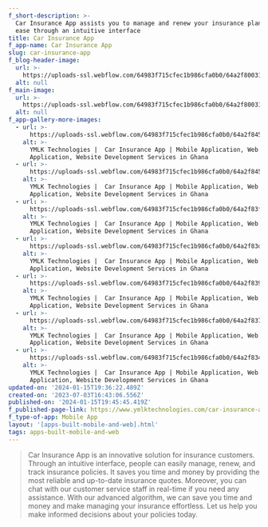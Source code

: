 ```yaml
---
f_short-description: >-
  Car Insurance App assists you to manage and renew your insurance plans with
  ease through an intuitive interface
title: Car Insurance App
f_app-name: Car Insurance App
slug: car-insurance-app
f_blog-header-image:
  url: >-
    https://uploads-ssl.webflow.com/64983f715cfec1b986cfa0b0/64a2f800315e1a4ebb90ec17_Home%20(1).png
  alt: null
f_main-image:
  url: >-
    https://uploads-ssl.webflow.com/64983f715cfec1b986cfa0b0/64a2f800315e1a4ebb90ec17_Home%20(1).png
  alt: null
f_app-gallery-more-images:
  - url: >-
      https://uploads-ssl.webflow.com/64983f715cfec1b986cfa0b0/64a2f845c8229d1005745eb7_434shots_so.png
    alt: >-
      YMLK Technologies |  Car Insurance App | Mobile Application, Web
      Application, Website Development Services in Ghana
  - url: >-
      https://uploads-ssl.webflow.com/64983f715cfec1b986cfa0b0/64a2f8455531b36cb38ee8da_886shots_so.png
    alt: >-
      YMLK Technologies |  Car Insurance App | Mobile Application, Web
      Application, Website Development Services in Ghana
  - url: >-
      https://uploads-ssl.webflow.com/64983f715cfec1b986cfa0b0/64a2f83fa72f1cb7accd00c3_994shots_so.png
    alt: >-
      YMLK Technologies |  Car Insurance App | Mobile Application, Web
      Application, Website Development Services in Ghana
  - url: >-
      https://uploads-ssl.webflow.com/64983f715cfec1b986cfa0b0/64a2f83da6ce9ca261dcb4f7_510shots_so.png
    alt: >-
      YMLK Technologies |  Car Insurance App | Mobile Application, Web
      Application, Website Development Services in Ghana
  - url: >-
      https://uploads-ssl.webflow.com/64983f715cfec1b986cfa0b0/64a2f839c8229d10057450ea_92shots_so.png
    alt: >-
      YMLK Technologies |  Car Insurance App | Mobile Application, Web
      Application, Website Development Services in Ghana
  - url: >-
      https://uploads-ssl.webflow.com/64983f715cfec1b986cfa0b0/64a2f8375c5ede60b23680d0_451shots_so.png
    alt: >-
      YMLK Technologies |  Car Insurance App | Mobile Application, Web
      Application, Website Development Services in Ghana
  - url: >-
      https://uploads-ssl.webflow.com/64983f715cfec1b986cfa0b0/64a2f834cb4c6e99cf8ff33c_718shots_so.png
    alt: >-
      YMLK Technologies |  Car Insurance App | Mobile Application, Web
      Application, Website Development Services in Ghana
updated-on: '2024-01-15T19:36:22.489Z'
created-on: '2023-07-03T16:43:06.556Z'
published-on: '2024-01-15T19:45:45.419Z'
f_published-page-link: https://www.ymlktechnologies.com/car-insurance-app.html
f_type-of-app: Mobile App
layout: '[apps-built-mobile-and-web].html'
tags: apps-built-mobile-and-web
---
```


> Car Insurance App is an innovative solution for insurance customers. Through an intuitive interface, people can easily manage, renew, and track insurance policies. It saves you time and money by providing the most reliable and up-to-date insurance quotes. Moreover, you can chat with our customer service staff in real-time if you need any assistance. With our advanced algorithm, we can save you time and money and make managing your insurance effortless. Let us help you make informed decisions about your policies today.

‍
